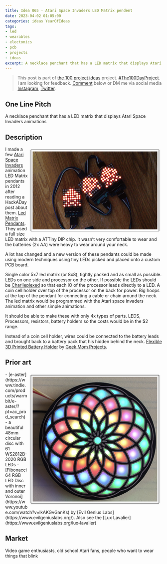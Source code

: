 ```yaml
---
title: Idea 065 - Atari Space Invaders LED Matrix pendent
date: 2023-04-02 01:05:00
categories: ideas YearOfIdeas
tags: 
- led
- wearables
- electonics
- pcb
- projects
- ideas
excerpt: A necklace penchant that has a LED matrix that displays Atari Space Invaders animations
---
```


> This post is part of [the 100 project ideas](https://blog.abluestar.com/projects/2023-100-ideas/) project. [#The100DayProject](https://www.the100dayproject.org/). I am looking for feedback. <a href='#utterances-comments'>Comment</a> below or DM me via social media <a href="https://instagram.com/funvill" rel="nofollow noopener noreferrer"><i class="fab fa-fw fa-instagram" aria-hidden="true"></i><span class="label">Instagram</span></a>, <a href="https://twitter.com/funvill" rel="nofollow noopener noreferrer"><i class="fab fa-fw fa-twitter" aria-hidden="true"></i><span class="label">Twitter</span></a>.

## One Line Pitch

A necklace penchant that has a LED matrix that displays Atari Space Invaders animations

## Description

<img src='\public\uploads\2023\space-invaders.gif' alt='space-invaders.gif' style="float: right; margin: 10px; max-width: 400px; border: 1px solid black; padding: 5px" >I made a few [Atari Space Invaders](https://en.wikipedia.org/wiki/Space_Invaders) animation LED Matrix pendants in 2012 after reading a HackADay post about them. [Led Matrix Pendants](https://hackaday.com/2012/10/12/led-matrix-pendants/). They used a full size LED matrix with a ATTiny DIP chip. It wasn’t very comfortable to wear and the batteries (2x AA) were heavy to wear around your neck.

A lot has changed and a new version of these pendants could be made using modern techniques using tiny LEDs picked and placed onto a custom PCB board.

Single color 5x7 led matrix (or 8x8), tightly packed and as small as possible. LEDs on one side and processor on the other. If possible the LEDs should be [Charlieplexed](https://en.wikipedia.org/wiki/Charlieplexing) so that each IO of the processor leads directly to a LED. A coin cell holder over top of the processor on the back for power. Big hoops at the top of the pendant for connecting a cable or chain around the neck. The led matrix would be programmed with the Atari space invaders animation and other simple animations.

It should be able to make these with only 4x types of parts. LEDS, Processors, resistors, battery holders so the costs would be in the $2 range.

Instead of a coin cell holder, wires could be connected to the battery leads and brought back to a battery pack that his hidden behind the neck. [Flexible 3D Printed Battery Holder](https://www.geekmomprojects.com/flexible-3d-printed-battery-holder/) by [Geek Mom Projects](https://www.geekmomprojects.com/).

## Prior art
<img src='\public\uploads\2023\e-aster.png' alt='e-aster.png' style="float: right; margin: 10px; max-width: 400px; border: 1px solid black; padding: 5px" >
- [e-aster](https://www.tindie.com/products/warmbit/e-aster/?pt=ac_prod_search) - a beautiful 48mm circular disc with 61 WS2812B-2020 RGB LEDs
- [Fibonacci64 RGB LED Disc with inner and outer Voronoi](https://www.youtube.com/watch?v=lkAKGvGanKs) by [Evil Genius Labs](https://www.evilgeniuslabs.org/). Also see the [Lux Lavalier](https://www.evilgeniuslabs.org/lux-lavalier)

## Market

Video game enthusiasts, old school Atari fans, people who want to wear things that blink
